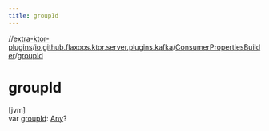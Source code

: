 ```yaml
---
title: groupId
---
```


//[extra-ktor-plugins](../../../index.md)/[io.github.flaxoos.ktor.server.plugins.kafka](../index.md)/[ConsumerPropertiesBuilder](index.md)/[groupId](group-id.md)

# groupId

[jvm]\
var [groupId](group-id.md): [Any](https://kotlinlang.org/api/latest/jvm/stdlib/kotlin/-any/index.md)?




